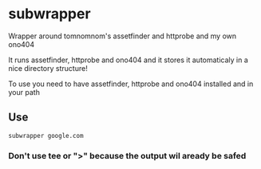 # subwrapper
Wrapper around tomnomnom's assetfinder and httprobe and my own ono404

It runs assetfinder, httprobe and ono404 and it stores it automaticaly in a nice directory structure!

To use you need to have assetfinder, httprobe and ono404 installed and in your path

## Use
``` subwrapper google.com ```

### Don't use tee or ">" because the output wil aready be safed
